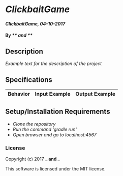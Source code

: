 # _ClickbaitGame_

#### _ClickbaitGame, 04-10-2017_

#### By _** and **_

## Description
_Example text for the description of the project_


## Specifications

| Behavior                   | Input Example     | Output Example    |
| -------------------------- | -----------------:| -----------------:|



## Setup/Installation Requirements

* _Clone the repository_
* _Run the command 'gradle run'_
* _Open browser and go to localhost:4567_


### License

Copyright (c) 2017 **_ and _**

This software is licensed under the MIT license.
